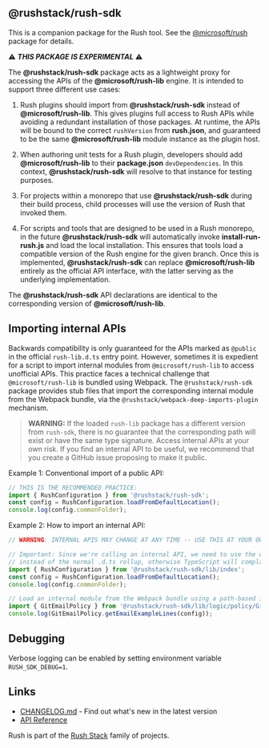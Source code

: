 ## @rushstack/rush-sdk

This is a companion package for the Rush tool. See the [@microsoft/rush](https://www.npmjs.com/package/@microsoft/rush) package for details.

⚠ **_THIS PACKAGE IS EXPERIMENTAL_** ⚠

The **@rushstack/rush-sdk** package acts as a lightweight proxy for accessing the APIs of the **@microsoft/rush-lib** engine. It is intended to support three different use cases:

1. Rush plugins should import from **@rushstack/rush-sdk** instead of **@microsoft/rush-lib**. This gives plugins full access to Rush APIs while avoiding a redundant installation of those packages. At runtime, the APIs will be bound to the correct `rushVersion` from **rush.json**, and guaranteed to be the same **@microsoft/rush-lib** module instance as the plugin host.

2. When authoring unit tests for a Rush plugin, developers should add **@microsoft/rush-lib** to their **package.json** `devDependencies`. In this context, **@rushstack/rush-sdk** will resolve to that instance for testing purposes.

3. For projects within a monorepo that use **@rushstack/rush-sdk** during their build process, child processes will use the version of Rush that invoked them.

4. For scripts and tools that are designed to be used in a Rush monorepo, in the future **@rushstack/rush-sdk** will automatically invoke **install-run-rush.js** and load the local installation. This ensures that tools load a compatible version of the Rush engine for the given branch. Once this is implemented, **@rushstack/rush-sdk** can replace **@microsoft/rush-lib** entirely as the official API interface, with the latter serving as the underlying implementation.

The **@rushstack/rush-sdk** API declarations are identical to the corresponding version of **@microsoft/rush-lib**.

## Importing internal APIs

Backwards compatibility is only guaranteed for the APIs marked as `@public` in the official `rush-lib.d.ts` entry point.
However, sometimes it is expedient for a script to import internal modules from `@microsoft/rush-lib` to access
unofficial APIs. This practice faces a technical challenge that `@microsoft/rush-lib` is bundled using Webpack.
The `@rushstack/rush-sdk` package provides stub files that import the corresponding internal module from the
Webpack bundle, via the `@rushstack/webpack-deep-imports-plugin` mechanism.

> **WARNING:** If the loaded `rush-lib` package has a different version from `rush-sdk`, there is
> no guarantee that the corresponding path will exist or have the same type signature.
> Access internal APIs at your own risk. If you find an internal API to be useful, we recommend
> that you create a GitHub issue proposing to make it public.

Example 1: Conventional import of a public API:

```ts
// THIS IS THE RECOMMENDED PRACTICE:
import { RushConfiguration } from '@rushstack/rush-sdk';
const config = RushConfiguration.loadFromDefaultLocation();
console.log(config.commonFolder);
```

Example 2: How to import an internal API:

```ts
// WARNING: INTERNAL APIS MAY CHANGE AT ANY TIME -- USE THIS AT YOUR OWN RISK:

// Important: Since we're calling an internal API, we need to use the unbundled .d.ts files
// instead of the normal .d.ts rollup, otherwise TypeScript will complain about a type mismatch.
import { RushConfiguration } from '@rushstack/rush-sdk/lib/index';
const config = RushConfiguration.loadFromDefaultLocation();
console.log(config.commonFolder);

// Load an internal module from the Webpack bundle using a path-based import of a stub file:
import { GitEmailPolicy } from '@rushstack/rush-sdk/lib/logic/policy/GitEmailPolicy';
console.log(GitEmailPolicy.getEmailExampleLines(config));
```

## Debugging

Verbose logging can be enabled by setting environment variable `RUSH_SDK_DEBUG=1`.

## Links

- [CHANGELOG.md](https://github.com/microsoft/rushstack/blob/main/apps/rush/CHANGELOG.md) - Find
  out what's new in the latest version
- [API Reference](https://api.rushstack.io/pages/rush-lib/)

Rush is part of the [Rush Stack](https://rushstack.io/) family of projects.
